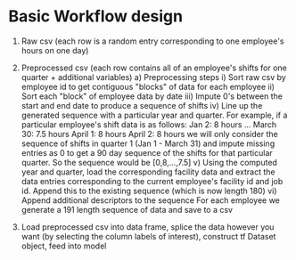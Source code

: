 # Basic Workflow design
1) Raw csv (each row is a random entry corresponding to one employee's hours on one day)
2) Preprocessed csv (each row contains all of an employee's shifts for one quarter + additional variables)
    a) Preprocessing steps
        i) Sort raw csv by employee id to get contiguous "blocks" of data for each employee
        ii) Sort each "block" of employee data by date
        iii) Impute 0's between the start and end date to produce a sequence of shifts
        iv) Line up the generated sequence with a particular year and quarter. For example, if a particular employee's shift data is as follows: 
        Jan 2: 8 hours  ... March 30: 7.5 hours April 1: 8 hours April 2: 8 hours
        we will only consider the sequence of shifts in quarter 1 (Jan 1 - March 31) and impute missing entries as 0 to get a 90 day sequence of the shifts 
        for that particular quarter. So the sequence would be [0,8,...,7.5]
        v) Using the computed year and quarter, load the corresponding facility data and extract the data entries corresponding to the current employee's facility id
           and job id. Append this to the existing sequence (which is now length 180)
        vi) Append additional descriptors to the sequence
    For each employee we generate a 191 length sequence of data and save to a csv
        
3) Load preprocessed csv into data frame, splice the data however you want (by selecting the column labels of interest), construct tf Dataset object, feed into model 
